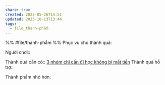 ```yaml
---
share: true
created: 2023-05-26T14:51
updated: 2023-10-13T13:44
tags:
  - file_thành-phẩm
---
```


%%
#file/thành-phẩm
%%
Phục vụ cho thành quả:

Người chơi:: 

Thành quả cần có:: [3 nhóm chỉ cần đi học không bị mất tiền](../../2%20Th%C3%A0nh%20qu%E1%BA%A3%20mong%20mu%E1%BB%91n/Ng%C6%B0%E1%BB%9Di%20d%C3%B9ng%20%C4%91%C3%B3ng%20g%C3%B3p%20cho%20d%E1%BB%B1%20%C3%A1n/3%20nh%C3%B3m%20ch%E1%BB%89%20c%E1%BA%A7n%20%C4%91i%20h%E1%BB%8Dc%20kh%C3%B4ng%20b%E1%BB%8B%20m%E1%BA%A5t%20ti%E1%BB%81n.md)
Thành quả hỗ trợ::

Thành phẩm nhỏ hơn:

